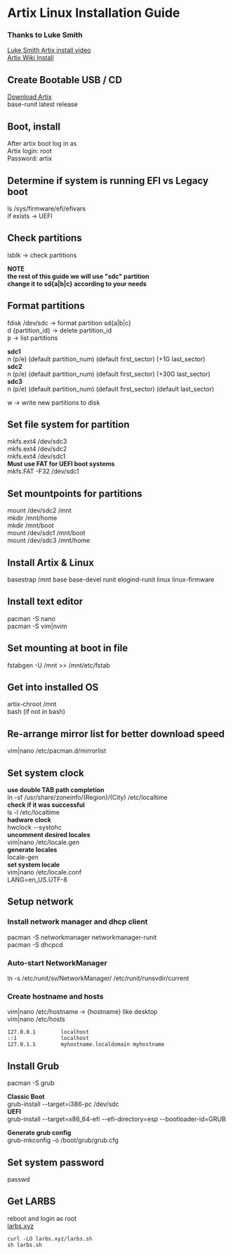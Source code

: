 # Artix Linux Installation Guide
### **Thanks to Luke Smith**  
[Luke Smith Artix install video](https://www.youtube.com/watch?v=nCc_4fSYzRA)  
[Artix Wiki Install](https://wiki.artixlinux.org/Main/Installation)  

## Create Bootable USB / CD
[Download Artix](https://artixlinux.org/download.php)  
base-runit latest release  

## Boot, install
After artix boot log in as  
Artix login: root  
Password: artix  

## Determine if system is running EFI vs Legacy boot
ls /sys/firmware/efi/efivars  
if exists -> UEFI  

## Check partitions
lsblk -> check partitions
  
**NOTE**  
**the rest of this guide we will use "sdc" partition**  
**change it to sd{a|b|c} according to your needs**  

## Format partitions
fdisk /dev/sdc -> format partition sd{a|b|c}  
d {partition_id} -> delete partition_id  
p -> list partitions  

**sdc1**  
n (p/e) (default partition_num) (default first_sector) (+1G last_sector)  
**sdc2**  
n (p/e) (default partition_num) (default first_sector) (+30G last_sector)  
**sdc3**  
n (p/e) (default partition_num) (default first_sector) (default last_sector)   

w -> write new partitions to disk  

## Set file system for partition
mkfs.ext4 /dev/sdc3  
mkfs.ext4 /dev/sdc2  
mkfs.ext4 /dev/sdc1  
**Must use FAT for UEFI boot systems**  
mkfs.FAT -F32 /dev/sdc1  

## Set mountpoints for partitions
mount /dev/sdc2 /mnt  
mkdir /mnt/home  
mkdir /mnt/boot  
mount /dev/sdc1 /mnt/boot  
mount /dev/sdc3 /mnt/home  

## Install Artix & Linux
basestrap /mnt base base-devel runit elogind-runit linux linux-firmware  

## Install text editor
pacman -S nano  
pacman -S vim|nvim  

## Set mounting at boot in file
fstabgen -U /mnt >> /mnt/etc/fstab  

## Get into installed OS
artix-chroot /mnt  
bash (if not in bash)  

## Re-arrange mirror list for better download speed
vim|nano /etc/pacman.d/mirrorlist  

## Set system clock
**use double TAB path completion**  
ln -sf /usr/share/zoneinfo/(Region)/(City) /etc/localtime  
**check if it was successful**  
ls -l /etc/localtime  
**hadware clock**  
hwclock --systohc  
**uncomment desired locales**  
vim|nano /etc/locale.gen  
**generate locales**  
locale-gen  
**set system locale**  
vim|nano /etc/locale.conf  
LANG=en_US.UTF-8 

## Setup network
### Install network manager and dhcp client
pacman -S networkmanager networkmanager-runit  
pacman -S dhcpcd  
### Auto-start NetworkManager
ln -s /etc/runit/sv/NetworkManager/ /etc/runit/runsvdir/current  
### Create hostname and hosts
vim|nano /etc/hostname -> {hostname} like desktop  
vim|nano /etc/hosts  

```
127.0.0.1        localhost  
::1              localhost  
127.0.1.1        myhostname.localdomain	myhostname
```

## Install Grub
pacman -S grub 

**Classic Boot**  
grub-install --target=i386-pc /dev/sdc  
**UEFI**  
grub-install --target=x86_64-efi --efi-directory=esp --bootloader-id=GRUB  

**Generate grub config**  
grub-mkconfig -o /boot/grub/grub.cfg  

## Set system password
passwd  

## Get LARBS
reboot and login as root   
[larbs.xyz](https://larbs.xyz)  

```
curl -LO larbs.xyz/larbs.sh  
sh larbs.sh  
```